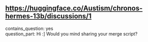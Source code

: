 ## https://huggingface.co/Austism/chronos-hermes-13b/discussions/1

contains_question: yes  
question_part: Hi :] Would you mind sharing your merge script?